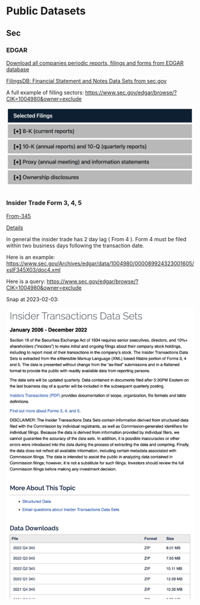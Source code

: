# Public Datasets

## Sec


### EDGAR

[Download all companies periodic reports, filings and forms from EDGAR database](https://github.com/sec-edgar/sec-edgar)

[FilingsDB: Financial Statement and Notes Data Sets from sec.gov](https://github.com/edgarminers/filingsdb)

A full example of filling sectors: https://www.sec.gov/edgar/browse/?CIK=1004980&owner=exclude

![20230203093744](https://raw.githubusercontent.com/wangzhe3224/pic_repo/master/images/20230203093744.png)

### Insider Trade Form 3, 4, 5

[From-345](https://www.sec.gov/dera/data/form-345)

[Details](https://www.investor.gov/introduction-investing/general-resources/news-alerts/alerts-bulletins/investor-bulletins-69)

In general the insider trade has 2 day lag ( From 4 ). Form 4 must be filed within two business days following the transaction date.

Here is an example: https://www.sec.gov/Archives/edgar/data/1004980/000089924323001605/xslF345X03/doc4.xml

Here is a query: https://www.sec.gov/edgar/browse/?CIK=1004980&owner=exclude

Snap at 2023-02-03:

![20230203091636](https://raw.githubusercontent.com/wangzhe3224/pic_repo/master/images/20230203091636.png)
